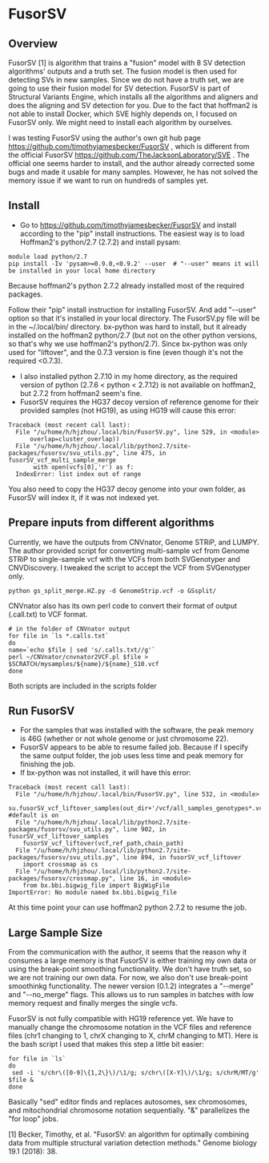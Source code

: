 # FusorSV
## Overview
FusorSV [1] is algorithm that trains a "fusion" model with 8 SV detection algorithms' outputs and a truth set. The fusion model is then used for detecting SVs in new samples. Since we do not have a truth set, we are going to use their fusion model for SV detection. 
FusorSV is part of Structural Variants Engine, which installs all the algorithms and aligners and does the aligning and SV detection for you. Due to the fact that hoffman2 is not able to install Docker, which SVE highly depends on, I focused on FusorSV only.  We might need to install each algorithm by ourselves. 

I was testing FusorSV using the author's own git hub page https://github.com/timothyjamesbecker/FusorSV , which is different from the official FusorSV https://github.com/TheJacksonLaboratory/SVE . The official one seems harder to install, and the author already corrected some bugs and made it usable for many samples. However, he has not solved the memory issue if we want to run on hundreds of samples yet. 

## Install
* Go to https://github.com/timothyjamesbecker/FusorSV and install according to the "pip" install instructions. 
The easiest way is to load Hoffman2's python/2.7 (2.7.2) and install pysam:
```
module load python/2.7
pip install -Iv 'pysam>=0.9.0,<0.9.2' --user  # "--user" means it will be installed in your local home directory
```
Because hoffman2's python 2.7.2 already installed most of the required packages.

Follow their "pip" install instruction for installing FusorSV. And add "--user" option so that it's installed in your local directory. The FusorSV.py file will be in the ~/.local/bin/ directory. bx-python was hard to install, but it already installed on the hoffman2 python/2.7 (but not on the other python versions, so that's why we use hoffman2's python/2.7). Since bx-python was only used for "liftover", and the 0.7.3  version is fine (even though it's not the required <0.7.3). 

* I also installed python 2.7.10 in my home directory, as the required version of python (2.7.6 < python < 2.7.12) is not available on hoffman2, but 2.7.2 from hoffman2 seem's fine. 
* FusorSV requires the HG37 decoy version of reference genome for their provided samples (not HG19), as using HG19 will cause this error:
```
Traceback (most recent call last):
  File "/u/home/h/hjzhou/.local/bin/FusorSV.py", line 529, in <module>
      overlap=cluster_overlap))
  File "/u/home/h/hjzhou/.local/lib/python2.7/site-packages/fusorsv/svu_utils.py", line 475, in fusorSV_vcf_multi_sample_merge
       with open(vcfs[0],'r') as f:
  IndexError: list index out of range
```
You also need to copy the HG37 decoy genome into your own folder, as FusorSV will index it, if it was not indexed yet. 


## Prepare inputs from different algorithms
Currently, we have the outputs from CNVnator, Genome STRiP, and LUMPY. The author provided script for converting multi-sample vcf from Genome STRiP to single-sample vcf with the VCFs from both SVGenotyper and CNVDiscovery. I tweaked the script to accept the VCF from SVGenotyper only. 
```
python gs_split_merge.HZ.py -d GenomeStrip.vcf -o GSsplit/
```
CNVnator also has its own perl code to convert their format of output (.call.txt) to VCF format. 
```
# in the folder of CNVnator output
for file in `ls *.calls.txt`
do
name=`echo $file | sed 's/.calls.txt//g'`
perl ~/CNVnator/cnvnator2VCF.pl $file > $SCRATCH/mysamples/${name}/${name}_S10.vcf
done
```
Both scripts are included in the scripts folder

## Run FusorSV
* For the samples that was installed with the software, the peak memory is 46G (whether or not whole genome or just chromosome 22). 
* FusorSV appears to be able to resume failed job. Because if I specify the same output folder, the job uses less time and peak memory for finishing the job. 
* If bx-python was not installed, it will have this error:
```
Traceback (most recent call last):
  File "/u/home/h/hjzhou/.local/bin/FusorSV.py", line 532, in <module>
    su.fusorSV_vcf_liftover_samples(out_dir+'/vcf/all_samples_genotypes*.vcf*',ref_path,lift_over) #default is on
  File "/u/home/h/hjzhou/.local/lib/python2.7/site-packages/fusorsv/svu_utils.py", line 902, in fusorSV_vcf_liftover_samples
    fusorSV_vcf_liftover(vcf,ref_path,chain_path)
  File "/u/home/h/hjzhou/.local/lib/python2.7/site-packages/fusorsv/svu_utils.py", line 894, in fusorSV_vcf_liftover
    import crossmap as cs
  File "/u/home/h/hjzhou/.local/lib/python2.7/site-packages/fusorsv/crossmap.py", line 16, in <module>
    from bx.bbi.bigwig_file import BigWigFile
ImportError: No module named bx.bbi.bigwig_file

```
At this time point your can use hoffman2 python 2.7.2 to resume the job. 

## Large Sample Size

From the communication with the author, it seems that the reason why it consumes a large memory is that FusorSV is either training my own data or using the break-point smoothing functionality. We don't have truth set, so we are not training our own data. For now, we also don't use break-point smoothinkg functionality. The newer version (0.1.2) integrates a "--merge" and "--no_merge" flags. This allows us to run samples in batches with low memory request and finally merges the single vcfs. 

FusorSV is not fully compatible with HG19 reference yet. We have to manually change the chromosome notation in the VCF files and reference files (chr1 changing to 1, chrX changing to X, chrM changing to MT). Here is the bash script I used that makes this step a little bit easier:
```
for file in `ls`
do
 sed -i 's/chr\([0-9]\{1,2\}\)/\1/g; s/chr\([X-Y]\)/\1/g; s/chrM/MT/g' $file &
done
```
Basically "sed" editor finds and replaces autosomes, sex chromosomes, and mitochondrial chromosome notation sequentially. "&" parallelizes the "for loop" jobs.



[1] Becker, Timothy, et al. "FusorSV: an algorithm for optimally combining data from multiple structural variation detection methods." Genome biology 19.1 (2018): 38.
